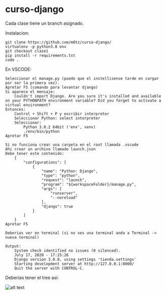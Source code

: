 # curso-django

Cada clase tiene un branch asignado.

Instalacion:

    git clone https://github.com/m0tz/curso-django/
    virtualenv -p python3.8 env
    git checkout clase1
    pip install -r requirements.txt
    code .

En VSCODE:

    Seleccionar el manage.py (puede que el instellisense tarde en cargar por ser la primera vez).
    Apretar F5 (comando para levantar django)
    Si aparece el mensaje:
        Couldn't import Django. Are you sure it's installed and available on your PYTHONPATH environment variable? Did you forget to activate a virtual environment?
    Entonces:
        Control + Shift + P y escribir interpreter
        Seleccionar Python: select interpreter
        Seleccionar:
            Python 3.8.2 64bit ('env', venv)
            ./env/bin/python
    Apretar F5

    Si no funciona crear una carpeta en el root llamada .vscode
    Ahi crear un archivo llamado launch.json
    Debe tener este contenido:
        {
            "configurations": [
                {
                    "name": "Python: Django",
                    "type": "python",
                    "request": "launch",
                    "program": "${workspaceFolder}/manage.py",
                    "args": [
                        "runserver",
                        "--noreload"
                    ],
                    "django": true
                }
            ]
        }
    Apretar F5

    Deberias ver en terminal (si no ves una terminal anda a Terminal -> nueva terminal)

    Output:
        System check identified no issues (0 silenced).
        July 17, 2020 - 17:15:26
        Django version 3.0.8, using settings 'tienda.settings'
        Starting development server at http://127.0.0.1:8000/
        Quit the server with CONTROL-C.

Deberias tener el tree asi:

![alt text](https://github.com/m0tz/curso-django/blob/clase2/img/tree.png?raw=true)
